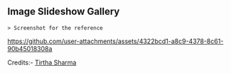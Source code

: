 ## Image Slideshow Gallery

    > Screenshot for the reference

https://github.com/user-attachments/assets/4322bcd1-a8c9-4378-8c61-90b45018308a


Credits:- [Tirtha Sharma](https://github.com/genze121 "Tirtha Sharma")
